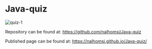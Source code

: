 # Java-quiz

![quiz-1](https://user-images.githubusercontent.com/80538653/119732076-be520800-be45-11eb-9f81-59c3cb5e7c71.jpg)


Repository can be found at: https://github.com/nalhomsi/Java-quiz

Published page can be found at: https://nalhomsi.github.io/Java-quiz/
